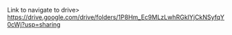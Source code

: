 Link to navigate to drive> https://drive.google.com/drive/folders/1P8Hm_Ec9MLzLwhRGkIYjCkNSyfqY0cWj?usp=sharing
